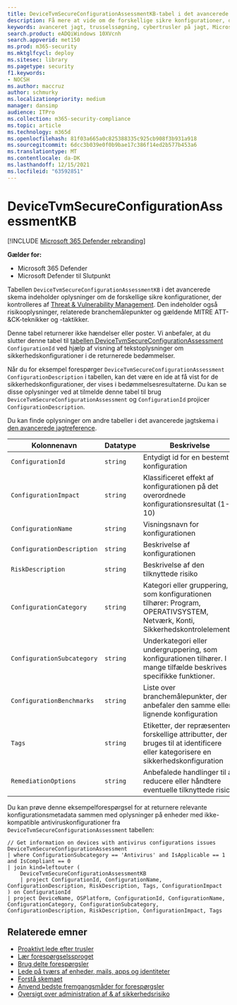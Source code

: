 ```yaml
---
title: DeviceTvmSecureConfigurationAssessmentKB-tabel i det avancerede jagtskema
description: Få mere at vide om de forskellige sikre konfigurationer, der vurderes af Threat & Vulnerability Management i deviceTvmSecureConfigurationAssessmentKB-tabellen i det avancerede jagtskema.
keywords: avanceret jagt, trusselssøgning, cybertrusler på jagt, Microsoft 365 Defender, microsoft 365, m365, søg, forespørgsel, telemetri, skemareference, kusto, tabel, kolonne, datatype, beskrivelse, & håndtering af sikkerhedsrisici , TVM, enhedshåndtering, sikkerhedskonfiguration, MITRE ATT&CK framework, knowledge base, KB, DeviceTvmSecureConfigurationAssessmentKB
search.product: eADQiWindows 10XVcnh
search.appverid: met150
ms.prod: m365-security
ms.mktglfcycl: deploy
ms.sitesec: library
ms.pagetype: security
f1.keywords:
- NOCSH
ms.author: maccruz
author: schmurky
ms.localizationpriority: medium
manager: dansimp
audience: ITPro
ms.collection: m365-security-compliance
ms.topic: article
ms.technology: m365d
ms.openlocfilehash: 81f03a665a0c825388335c925cb908f3b931a918
ms.sourcegitcommit: 6dcc3b039e0f0b9bae17c386f14ed2b577b453a6
ms.translationtype: MT
ms.contentlocale: da-DK
ms.lasthandoff: 12/15/2021
ms.locfileid: "63592851"
---
```

# <a name="devicetvmsecureconfigurationassessmentkb"></a>DeviceTvmSecureConfigurationAssessmentKB

[!INCLUDE [Microsoft 365 Defender rebranding](../includes/microsoft-defender.md)]


**Gælder for:**
- Microsoft 365 Defender
- Microsoft Defender til Slutpunkt


Tabellen `DeviceTvmSecureConfigurationAssessmentKB` i det avancerede skema indeholder oplysninger om de forskellige sikre konfigurationer, der kontrolleres af [Threat & Vulnerability Management](/windows/security/threat-protection/microsoft-defender-atp/next-gen-threat-and-vuln-mgt). Den indeholder også risikooplysninger, relaterede branchemålepunkter og gældende MITRE ATT-&CK-teknikker og -taktikker.

Denne tabel returnerer ikke hændelser eller poster. Vi anbefaler, at du slutter denne tabel til [tabellen DeviceTvmSecureConfigurationAssessment](advanced-hunting-devicetvmsecureconfigurationassessment-table.md) `ConfigurationId` ved hjælp af visning af tekstoplysninger om sikkerhedskonfigurationer i de returnerede bedømmelser.

Når du for eksempel forespørger `DeviceTvmSecureConfigurationAssessment` `ConfigurationDescription` i tabellen, kan det være en ide at få vist for de sikkerhedskonfigurationer, der vises i bedømmelsesresultaterne. Du kan se disse oplysninger ved at tilmelde denne tabel til brug `DeviceTvmSecureConfigurationAssessment` og `ConfigurationId` projicer `ConfigurationDescription`.

Du kan finde oplysninger om andre tabeller i det avancerede jagtskema i [den avancerede jagtreference](advanced-hunting-schema-tables.md).

| Kolonnenavn | Datatype | Beskrivelse |
|-------------|-----------|-------------|
| `ConfigurationId` | `string` | Entydigt id for en bestemt konfiguration |
| `ConfigurationImpact` | `string` | Klassificeret effekt af konfigurationen på det overordnede konfigurationsresultat (1-10) |
| `ConfigurationName` | `string` | Visningsnavn for konfigurationen |
| `ConfigurationDescription` | `string` | Beskrivelse af konfigurationen |
| `RiskDescription` | `string` | Beskrivelse af den tilknyttede risiko |
| `ConfigurationCategory` | `string` | Kategori eller gruppering, som konfigurationen tilhører: Program, OPERATIVSYSTEM, Netværk, Konti, Sikkerhedskontrolelementer|
| `ConfigurationSubcategory` | `string` |Underkategori eller undergruppering, som konfigurationen tilhører. I mange tilfælde beskrives specifikke funktioner. |
| `ConfigurationBenchmarks` | `string` | Liste over branchemålepunkter, der anbefaler den samme eller lignende konfiguration |
| `Tags` | `string` | Etiketter, der repræsenterer forskellige attributter, der bruges til at identificere eller kategorisere en sikkerhedskonfiguration |
| `RemediationOptions` | `string` | Anbefalede handlinger til at reducere eller håndtere eventuelle tilknyttede risici |

Du kan prøve denne eksempelforespørgsel for at returnere relevante konfigurationsmetadata sammen med oplysninger på enheder med ikke-kompatible antiviruskonfigurationer fra `DeviceTvmSecureConfigurationAssessment` tabellen:

```kusto
// Get information on devices with antivirus configurations issues
DeviceTvmSecureConfigurationAssessment
| where ConfigurationSubcategory == 'Antivirus' and IsApplicable == 1 and IsCompliant == 0
| join kind=leftouter (
    DeviceTvmSecureConfigurationAssessmentKB
    | project ConfigurationId, ConfigurationName, ConfigurationDescription, RiskDescription, Tags, ConfigurationImpact
) on ConfigurationId
| project DeviceName, OSPlatform, ConfigurationId, ConfigurationName, ConfigurationCategory, ConfigurationSubcategory, ConfigurationDescription, RiskDescription, ConfigurationImpact, Tags
```

## <a name="related-topics"></a>Relaterede emner

- [Proaktivt lede efter trusler](advanced-hunting-overview.md)
- [Lær forespørgselssproget](advanced-hunting-query-language.md)
- [Brug delte forespørgsler](advanced-hunting-shared-queries.md)
- [Lede på tværs af enheder, mails, apps og identiteter](advanced-hunting-query-emails-devices.md)
- [Forstå skemaet](advanced-hunting-schema-tables.md)
- [Anvend bedste fremgangsmåder for forespørgsler](advanced-hunting-best-practices.md)
- [Oversigt over administration af & af sikkerhedsrisiko](/windows/security/threat-protection/microsoft-defender-atp/next-gen-threat-and-vuln-mgt)